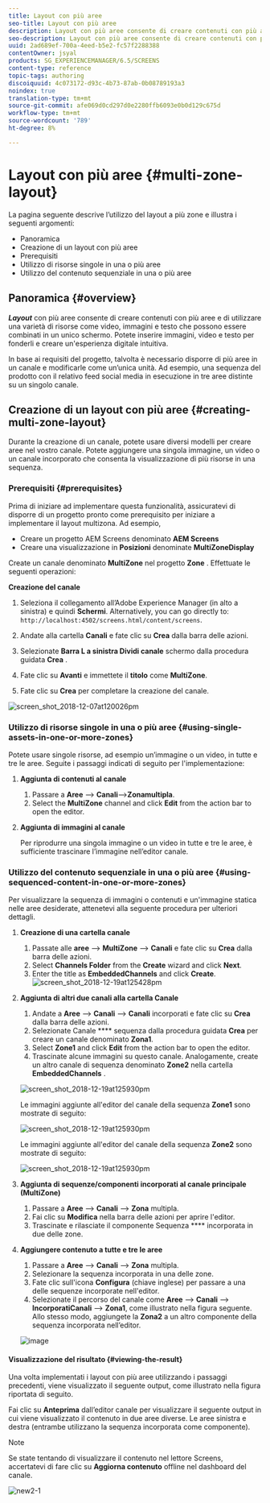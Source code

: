 ```yaml
---
title: Layout con più aree
seo-title: Layout con più aree
description: Layout con più aree consente di creare contenuti con più aree e di usare una serie di risorse quali video, immagini e testo che possono essere combinati in un unico schermo. Segui questa pagina per saperne di più.
seo-description: Layout con più aree consente di creare contenuti con più aree e di usare una serie di risorse quali video, immagini e testo che possono essere combinati in un unico schermo. Segui questa pagina per saperne di più.
uuid: 2ad689ef-700a-4eed-b5e2-fc57f2288388
contentOwner: jsyal
products: SG_EXPERIENCEMANAGER/6.5/SCREENS
content-type: reference
topic-tags: authoring
discoiquuid: 4c073172-d93c-4b73-87ab-0b08789193a3
noindex: true
translation-type: tm+mt
source-git-commit: afe069d0cd297d0e2280ffb6093e0b0d129c675d
workflow-type: tm+mt
source-wordcount: '789'
ht-degree: 8%

---
```



# Layout con più aree {#multi-zone-layout}

La pagina seguente descrive l’utilizzo del layout a più zone e illustra i seguenti argomenti:

* Panoramica
* Creazione di un layout con più aree
* Prerequisiti
* Utilizzo di risorse singole in una o più aree
* Utilizzo del contenuto sequenziale in una o più aree

## Panoramica {#overview}

***Layout*** con più aree consente di creare contenuti con più aree e di utilizzare una varietà di risorse come video, immagini e testo che possono essere combinati in un unico schermo. Potete inserire immagini, video e testo per fonderli e creare un&#39;esperienza digitale intuitiva.

In base ai requisiti del progetto, talvolta è necessario disporre di più aree in un canale e modificarle come un’unica unità. Ad esempio, una sequenza del prodotto con il relativo feed social media in esecuzione in tre aree distinte su un singolo canale.

## Creazione di un layout con più aree {#creating-multi-zone-layout}

Durante la creazione di un canale, potete usare diversi modelli per creare aree nel vostro canale. Potete aggiungere una singola immagine, un video o un canale incorporato che consenta la visualizzazione di più risorse in una sequenza.

### Prerequisiti {#prerequisites}

Prima di iniziare ad implementare questa funzionalità, assicuratevi di disporre di un progetto pronto come prerequisito per iniziare a implementare il layout multizona. Ad esempio,

* Creare un progetto AEM Screens denominato **AEM Screens**
* Creare una visualizzazione in **Posizioni** denominate **MultiZoneDisplay**

Create un canale denominato **MultiZone** nel progetto **Zone** . Effettuate le seguenti operazioni:

**Creazione del canale**

1. Seleziona il collegamento all’Adobe Experience Manager (in alto a sinistra) e quindi **Schermi**. Alternatively, you can ﻿go directly to: `http://localhost:4502/screens.html/content/screens`.
1. Andate alla cartella **Canali** e fate clic su **Crea** dalla barra delle azioni.

1. Selezionate **Barra L a sinistra Dividi canale** schermo dalla procedura guidata **Crea** .

1. Fate clic su **Avanti** e immettete il **titolo** come **MultiZone**.

1. Fate clic su **Crea** per completare la creazione del canale.

![screen_shot_2018-12-07at120026pm](assets/screen_shot_2018-12-07at120026pm.png)

### Utilizzo di risorse singole in una o più aree {#using-single-assets-in-one-or-more-zones}

Potete usare singole risorse, ad esempio un’immagine o un video, in tutte e tre le aree. Seguite i passaggi indicati di seguito per l&#39;implementazione:

1. **Aggiunta di contenuti al canale**

   1. Passare a **Aree** —> **Canali**—>**Zonamultipla**.
   1. Select the **MultiZone** channel and click **Edit** from the action bar to open the editor.

1. **Aggiunta di immagini al canale**

   Per riprodurre una singola immagine o un video in tutte e tre le aree, è sufficiente trascinare l’immagine nell’editor canale.

### Utilizzo del contenuto sequenziale in una o più aree {#using-sequenced-content-in-one-or-more-zones}

Per visualizzare la sequenza di immagini o contenuti e un&#39;immagine statica nelle aree desiderate, attenetevi alla seguente procedura per ulteriori dettagli.

1. **Creazione di una cartella canale**

   1. Passate alle **aree** —> **MultiZone** —> **Canali** e fate clic su **Crea** dalla barra delle azioni.
   1. Select **Channels Folder** from the **Create** wizard and click **Next**.
   1. Enter the title as **EmbeddedChannels** and click **Create**.
   ![screen_shot_2018-12-19at125428pm](assets/screen_shot_2018-12-19at125428pm.png)

1. **Aggiunta di altri due canali alla cartella Canale**

   1. Andate a **Aree** —> **Canali** —> **Canali** incorporati e fate clic su **Crea** dalla barra delle azioni.
   1. Selezionate Canale **** sequenza dalla procedura guidata **Crea** per creare un canale denominato **Zona1**.
   1. Select **Zone1** and click **Edit** from the action bar to open the editor.
   1. Trascinate alcune immagini su questo canale.
   Analogamente, create un altro canale di sequenza denominato **Zone2** nella cartella **EmbeddedChannels** .

   ![screen_shot_2018-12-19at125930pm](assets/screen_shot_2018-12-19at125930pm.png)

   Le immagini aggiunte all&#39;editor del canale della sequenza **Zone1** sono mostrate di seguito:

   ![screen_shot_2018-12-19at125930pm](/help/user-guide/assets/multi-zone/multizone-1.png)

   Le immagini aggiunte all&#39;editor del canale della sequenza **Zone2** sono mostrate di seguito:

   ![screen_shot_2018-12-19at125930pm](/help/user-guide/assets/multi-zone/multizone-2.png)

1. **Aggiunta di sequenze/componenti incorporati al canale principale (MultiZone)**

   1. Passare a **Aree** —> **Canali** —> **Zona** multipla.
   1. Fai clic su **Modifica** nella barra delle azioni per aprire l&#39;editor.
   1. Trascinate e rilasciate il componente Sequenza **** incorporata in due delle zone.

1. **Aggiungere contenuto a tutte e tre le aree**

   1. Passare a **Aree** —> **Canali** —> **Zona** multipla.
   1. Selezionare la sequenza incorporata in una delle zone.
   1. Fate clic sull&#39;icona **Configura** (chiave inglese) per passare a una delle sequenze incorporate nell&#39;editor.
   1. Selezionate il percorso del canale come **Aree** —> **Canali** —> **IncorporatiCanali** —> **Zona1**, come illustrato nella figura seguente.
   Allo stesso modo, aggiungete la **Zona2** a un altro componente della sequenza incorporata nell’editor.

   ![image](/help/user-guide/assets/multi-zone/multizone-3.png)

#### Visualizzazione del risultato {#viewing-the-result}

Una volta implementati i layout con più aree utilizzando i passaggi precedenti, viene visualizzato il seguente output, come illustrato nella figura riportata di seguito.

Fai clic su **Anteprima** dall’editor canale per visualizzare il seguente output in cui viene visualizzato il contenuto in due aree diverse. Le aree sinistra e destra (entrambe utilizzano la sequenza incorporata come componente).

>[!NOTE]
>Se state tentando di visualizzare il contenuto nel lettore Screens, accertatevi di fare clic su **Aggiorna contenuto** offline nel dashboard del canale.

![new2-1](/help/user-guide/assets/multi-zone/screens-multi1.gif)



